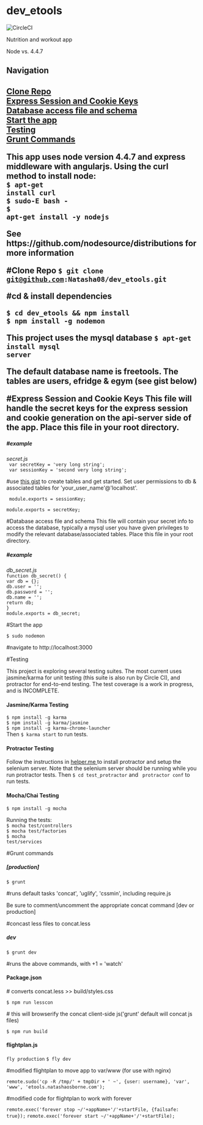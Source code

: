 # dev_etools
![CircleCI](https://circleci.com/gh/Natasha08/dev_etools/tree/master.svg?style=shield&circle-token=:circle-token)



Nutrition and workout app

Node vs. 4.4.7

<h2>Navigation<h2>
<a href ="#clone-repo">Clone Repo</a><br />
<a href ="#express-session-and-cookie-keys">Express Session and Cookie Keys</a><br />
<a href ="#database-access-file-and-schema">Database access file and schema</a><br />
<a href ="#start-the-app">Start the app</a><br />
<a href ="#testing">Testing</a><br />
<a href ="#grunt-commands">Grunt Commands</a><br />

This app uses node version 4.4.7 and express middleware with angularjs.
Using the curl method to install node:
<br />
<code>$ apt-get install curl</code><br/>
<code>$ sudo-E bash -</code><br/>
<code>$ apt-get install -y nodejs</code><br/>
<p>See https://github.com/nodesource/distributions for more information</p>


#Clone Repo
<a href="#clone-repo"></a>
<code>$ git clone git@github.com:Natasha08/dev_etools.git</code><br />
<p>#cd & install dependencies</p>
<code>$ cd dev_etools && npm install</code><br />
<code>$ npm install -g nodemon</code><br />

This project uses the mysql database
<code>$ apt-get install mysql server</code>
<p>The default database name is freetools. The tables are users, efridge & egym (see gist below)</p>

#Express Session and Cookie Keys
<a href="#express-session-and-cookie-keys"></a>
This file will handle the secret keys for the express session and cookie generation on the api-server side of the app. Place this file in your root directory.
<h5>#example</h5>
<em>secret.js</em><br />
<code> var secretKey = 'very long string';</code><br />
<code> var sessionKey = 'second very long string';</code><br />
<p>#use <a href ="https://gist.github.com/Natasha08/db413a074ed10a767ea9ddbeabe5b340">this gist</a> to create tables and get started. Set user permissions to db & associated tables for 'your_user_name'@'localhost'.</p>

<code> module.exports = sessionKey;</code><br />
<code> module.exports = secretKey;</code><br />

#Database access file and schema
<a href="#database-access-file-and-schema"></a>
This file will contain your secret info to access the database, typically a mysql user you have given privileges to modify the relevant database/associated tables. Place this file in your root directory.
<h5>#example</h5>
<em>db_secret.js</em><br />
<code>function db_secret() {</code><br />
	<code>var db = {};</code><br />
	<code>db.user = '';</code><br />
	<code>db.password = '';</code><br />
	<code>db.name = '';</code><br />
<code></code>
<code>return db;</code><br />
<code>}</code><br />
<code></code>
<code>module.exports = db_secret;</code><br />

#Start the app
<a href="#start-the-app"></a>

<code>$ sudo nodemon</code><br />

<p>#navigate to http://localhost:3000</p>

#Testing
<a href="#testing"></a>

This project is exploring several testing suites. The most current uses jasmine/karma for unit testing (this suite is also run by Circle CI), and protractor for end-to-end testing. The test coverage is a work in progress, and is INCOMPLETE.
<h4><strong>Jasmine/Karma Testing</strong></h4>
<code>$ npm install -g karma</code><br />
<code>$ npm install -g karma/jasmine</code><br />
<code>$ npm install -g karma-chrome-launcher</code><br />
Then <code>$ karma start</code> to run tests.

<h4>Protractor Testing</h4>
Follow the instructions in <a href = "https://gist.github.com/Natasha08/f5ebab4086e424fed32d5334a337e092">helper.me </a> to install protractor and setup the selenium server. Note that the selenium server should be running while you run protractor tests. Then <code>$ cd test_protractor</code> and <code> protractor conf</code> to run tests.

<h4>Mocha/Chai Testing</h4>
<code>$ npm install -g mocha </code><br />

Running the tests:
<br />
<code>$ mocha test/controllers</code><br />
<code>$ mocha test/factories</code><br />
<code>$ mocha test/services</code><br />

#Grunt commands
<a href="#grunt-commands"></a>

<h5>[production]</h5>
<code>$ grunt</code>
<p>#runs default tasks 'concat', 'uglify', 'cssmin', including require.js</p>

Be sure to comment/uncomment the appropriate concat command [dev or production]</p>
<p>#concast less files to concat.less</p>

<h5>dev</h5>
<code>$ grunt dev</code>
<p>#runs the above commands, with +1 = 'watch'</p>

<h4>Package.json</h4>
<p># converts concat.less >> build/styles.css</p>
<code>$ npm run lesscon</code>

<p># this will browserify the concat client-side js('grunt' default will concat js files)</p>
<code>$ npm run build</code>

<h4>flightplan.js</h4>

<code>fly production</code>
<code>$ fly dev</code>

<p>#modified flightplan to move app to var/www (for use with nginx)</p>
<code>remote.sudo('cp -R /tmp/' + tmpDir + ' ~', {user: username}, 'var', 'www', 'etools.natashaosborne.com');</code>

<p>#modified code for flightplan to work with forever</p>
<code>remote.exec('forever stop ~/'+appName+'/'+startFile, {failsafe: true});</code>
<code>remote.exec('forever start ~/'+appName+'/'+startFile);</code>
